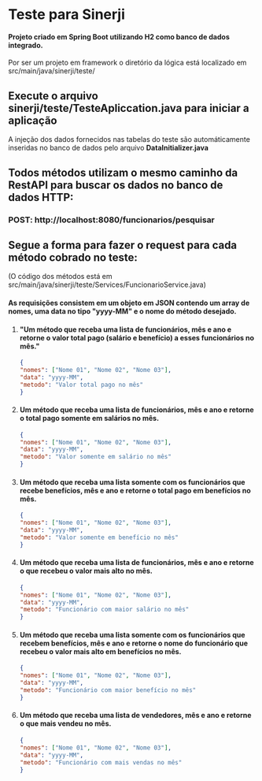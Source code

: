 # Teste para Sinerji

#### Projeto criado em **Spring Boot** utilizando **H2** como banco de dados integrado.

Por ser um projeto em framework o diretório da lógica está localizado em src/main/java/sinerji/teste/

## **Execute o arquivo sinerji/teste/TesteApliccation.java** para iniciar a aplicação

A injeção dos dados fornecidos nas tabelas do teste são automáticamente inseridas no banco de dados pelo arquivo
**DataInitializer.java**


## Todos métodos utilizam o mesmo caminho da RestAPI para buscar os dados no banco de dados HTTP:

### POST: http://localhost:8080/funcionarios/pesquisar


## Segue a forma para fazer o request para cada método cobrado no teste:
(O código dos métodos está em src/main/java/sinerji/teste/Services/FuncionarioService.java)

#### As requisições consistem em um objeto em **JSON** contendo um array de nomes, uma data no tipo "yyyy-MM" e o nome do método desejado.

1. #### "Um método que receba uma lista de funcionários, mês e ano e retorne o valor total pago (salário e benefício) a esses funcionários no mês."
   
     ```json   
    {
    "nomes": ["Nome 01", "Nome 02", "Nome 03"],
    "data": "yyyy-MM",
    "metodo": "Valor total pago no mês"
    }
    ```

2. #### Um método que receba uma lista de funcionários, mês e ano e retorne o total pago somente em salários no mês.
   
     ```json
    {
    "nomes": ["Nome 01", "Nome 02", "Nome 03"],
    "data": "yyyy-MM",
    "metodo": "Valor somente em salário no mês"
    }
    ```

3. #### Um método que receba uma lista somente com os funcionários que recebe benefícios, mês e ano e retorne o total pago em benefícios no mês.

    ```json
    {
    "nomes": ["Nome 01", "Nome 02", "Nome 03"],
    "data": "yyyy-MM",
    "metodo": "Valor somente em benefício no mês"
    }
    ```

4. #### Um método que receba uma lista de funcionários, mês e ano e retorne o que recebeu o valor mais alto no mês.

    ```json
    {
    "nomes": ["Nome 01", "Nome 02", "Nome 03"],
    "data": "yyyy-MM",
    "metodo": "Funcionário com maior salário no mês"
    }
    ```

5. #### Um método que receba uma lista somente com os funcionários que recebem benefícios, mês e ano e retorne o nome do funcionário que recebeu o valor mais alto em benefícios no mês.

    ```json
    {
    "nomes": ["Nome 01", "Nome 02", "Nome 03"],
    "data": "yyyy-MM",
    "metodo": "Funcionário com maior benefício no mês"
    }
    ```

6. #### Um método que receba uma lista de vendedores, mês e ano e retorne o que mais vendeu no mês.

    ```json
    {
    "nomes": ["Nome 01", "Nome 02", "Nome 03"],
    "data": "yyyy-MM",
    "metodo": "Funcionário com mais vendas no mês"
    }
    ```
